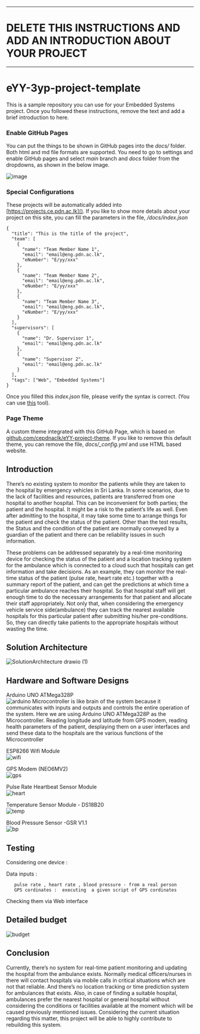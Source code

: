 ___
# DELETE THIS INSTRUCTIONS AND ADD AN INTRODUCTION ABOUT YOUR PROJECT
___

# eYY-3yp-project-template

This is a sample repository you can use for your Embedded Systems project. Once you followed these instructions, remove the text and add a brief introduction to here.

### Enable GitHub Pages

You can put the things to be shown in GitHub pages into the _docs/_ folder. Both html and md file formats are supported. You need to go to settings and enable GitHub pages and select _main_ branch and _docs_ folder from the dropdowns, as shown in the below image.

![image](https://user-images.githubusercontent.com/11540782/98789936-028d3600-2429-11eb-84be-aaba665fdc75.png)

### Special Configurations

These projects will be automatically added into [https://projects.ce.pdn.ac.lk](). If you like to show more details about your project on this site, you can fill the parameters in the file, _/docs/index.json_

```
{
  "title": "This is the title of the project",
  "team": [
    {
      "name": "Team Member Name 1",
      "email": "email@eng.pdn.ac.lk",
      "eNumber": "E/yy/xxx"
    },
    {
      "name": "Team Member Name 2",
      "email": "email@eng.pdn.ac.lk",
      "eNumber": "E/yy/xxx"
    },
    {
      "name": "Team Member Name 3",
      "email": "email@eng.pdn.ac.lk",
      "eNumber": "E/yy/xxx"
    }
  ],
  "supervisors": [
    {
      "name": "Dr. Supervisor 1",
      "email": "email@eng.pdn.ac.lk"
    },
    {
      "name": "Supervisor 2",
      "email": "email@eng.pdn.ac.lk"
    }
  ],
  "tags": ["Web", "Embedded Systems"]
}
```

Once you filled this _index.json_ file, please verify the syntax is correct. (You can use [this](https://jsonlint.com/) tool).

### Page Theme

A custom theme integrated with this GitHub Page, which is based on [github.com/cepdnaclk/eYY-project-theme](https://github.com/cepdnaclk/eYY-project-theme). If you like to remove this default theme, you can remove the file, _docs/\_config.yml_ and use HTML based website.


## Introduction

There’s no existing system to monitor the patients while they are taken to the hospital by emergency vehicles in Sri Lanka. In some scenarios, due to the lack of facilities and resources, patients are transferred from one hospital to another hospital. This can be inconvenient for both parties; the patient and the hospital. It might be a risk to the patient’s life as well. Even after admitting to the hospital, it may take some time to arrange things for the patient and check the status of the patient. Other than the test results, the Status and the condition of the patient are normally conveyed by a guardian of the patient and there can be reliability issues in such information. 

These problems can be addressed separately by a real-time monitoring device for checking the status of the patient and a location tracking system for the ambulance which is connected to a cloud such that hospitals can get information and take decisions. As an example, they can monitor the real-time status of the patient (pulse rate, heart rate etc.) together with a summary report of the patient, and can get the predictions at which time a particular ambulance reaches their hospital. So that hospital staff will get enough time to do the necessary arrangements for that patient and allocate their staff appropriately. Not only that, when considering the emergency vehicle service side(ambulance) they can track the nearest available hospitals for this particular patient after submitting his/her pre-conditions. So, they can directly take patients to the appropriate hospitals without wasting the time. 


## Solution Architecture

![SolutionArchitecture drawio (1)](https://user-images.githubusercontent.com/99112218/199412680-61d7b28e-3bda-467c-bb43-d6518cc63e34.png)

## Hardware and Software Designs

Arduino UNO ATMega328P\
![arduino](https://user-images.githubusercontent.com/73444543/199441943-80e0843f-52c1-4531-886e-3c497bfedf9d.jpg)
Microcontroller is like brain of the system because it communicates with inputs and outputs and controls the entire operation of the system. Here we are using  Arduino UNO ATMega328P as the Microcontroller. Reading longitude and latitude from GPS modem, reading health parameters of the patient, desplaying them on a user interfaces and send these data to the hospitals are the various functions of the Microcontroller

ESP8266 Wifi Module\
 ![wifi](https://user-images.githubusercontent.com/73444543/199441973-f2b57172-b4e1-4b0e-ba53-34a7d887132b.jpg)

GPS Modem (NEO6MV2)\
 ![gps](https://user-images.githubusercontent.com/73444543/199442004-74162ede-0182-4212-aa7d-c7a19581b212.jpg)

Pulse Rate Heartbeat Sensor Module\
 ![heart](https://user-images.githubusercontent.com/73444543/199442031-8538eeda-180f-4f4a-8c4d-e06a6420a5a5.jpg)

Temperature Sensor Module - DS18B20\
![temp](https://user-images.githubusercontent.com/73444543/199442056-3605ccba-edb2-4250-b456-cc2aacf86f1b.jpg)

Blood Pressure Sensor -GSR V1.1\
![bp](https://user-images.githubusercontent.com/73444543/199442127-4407d716-b530-41c2-932e-04edda5111b5.jpg)

## Testing


Considering one device :

Data inputs : 

       pulse rate , heart rate , blood pressure - from a real person   
       GPS cordinates :  executing  a given script of GPS cordinates
       
Checking them via Web interface


## Detailed budget

![budget](https://user-images.githubusercontent.com/73444543/199421449-65e84ab8-a726-4def-80e9-6605ce814a81.png)

## Conclusion

Currently, there’s no system for real-time patient monitoring and updating the hospital from the ambulance exists. Normally medical officers/nurses in there will contact hospitals via mobile calls in critical situations which are not that reliable. And there’s no location tracking or time prediction system for ambulances that exists. Also, in case of finding a suitable hospital, ambulances prefer the nearest hospital or general hospital without considering the conditions or facilities available at the moment which will be caused previously mentioned issues. Considering the current situation regarding this matter, this project will be able to highly contribute to rebuilding this system.
